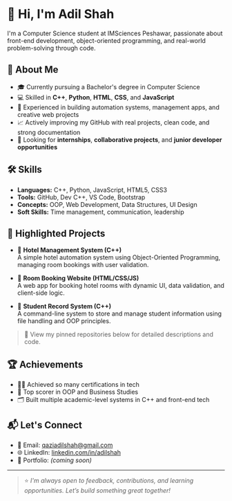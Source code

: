 # 👋 Hi, I'm Adil Shah

I'm a Computer Science student at IMSciences Peshawar, passionate about front-end development, object-oriented programming, and real-world problem-solving through code.

## 🚀 About Me

- 🎓 Currently pursuing a Bachelor's degree in Computer Science
- 💻 Skilled in **C++**, **Python**, **HTML**, **CSS**, and **JavaScript**
- 🔧 Experienced in building automation systems, management apps, and creative web projects
- 📈 Actively improving my GitHub with real projects, clean code, and strong documentation
- 🤝 Looking for **internships**, **collaborative projects**, and **junior developer opportunities**

## 🛠️ Skills

- **Languages:** C++, Python, JavaScript, HTML5, CSS3
- **Tools:** GitHub, Dev C++, VS Code, Bootstrap
- **Concepts:** OOP, Web Development, Data Structures, UI Design
- **Soft Skills:** Time management, communication, leadership 

## 📌 Highlighted Projects

- 🔹 **Hotel Management System (C++)**  
  A simple hotel automation system using Object-Oriented Programming, managing room bookings with user validation.

- 🔹 **Room Booking Website (HTML/CSS/JS)**  
  A web app for booking hotel rooms with dynamic UI, data validation, and client-side logic.

- 🔹 **Student Record System (C++)**  
  A command-line system to store and manage student information using file handling and OOP principles.

> 📍 View my pinned repositories below for detailed descriptions and code.

## 🏆 Achievements

- 👨‍🏫 Achieved so many certifications in tech
- 🎯 Top scorer in OOP and Business Studies
- 🗂 Built multiple academic-level systems in C++ and front-end tech

## 📬 Let's Connect

- 📧 Email: [qaziadilshah@gmail.com](mailto:qaziadilshah@gmail.com)
- 🌐 LinkedIn: [linkedin.com/in/adilshah](www.linkedin.com/in/adil-shah-725126313)
- 💼 Portfolio: *(coming soon)*

---

> ⭐ *I'm always open to feedback, contributions, and learning opportunities. Let’s build something great together!*
